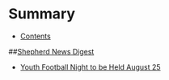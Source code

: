 # Summary

* [Contents](README.md)

##[Shepherd News Digest](TSJ-08242016/ShepherdCommunity08242016.md)
* [Youth Football Night to be Held August 25](_posts/2016-08-23/2016-08-23-Youth-Football-Night-to-be-held-August-25th.md)

